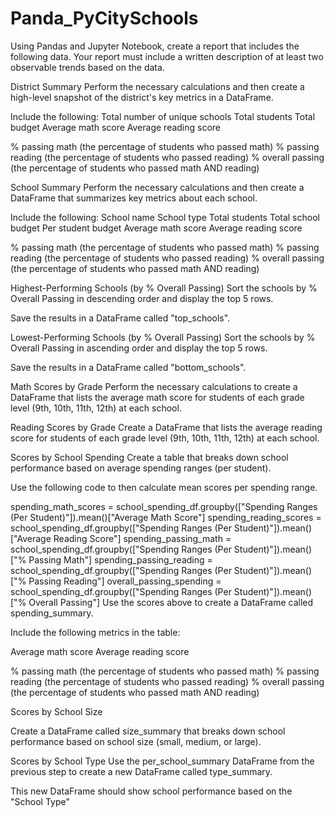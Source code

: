 # Panda_PyCitySchools

Using Pandas and Jupyter Notebook, create a report that includes the following data. Your report must include a written description of at least two observable trends based on the data.

District Summary
Perform the necessary calculations and then create a high-level snapshot of the district's key metrics in a DataFrame.

Include the following:
Total number of unique schools
Total students
Total budget
Average math score
Average reading score

% passing math (the percentage of students who passed math)
% passing reading (the percentage of students who passed reading)
% overall passing (the percentage of students who passed math AND reading)

School Summary
Perform the necessary calculations and then create a DataFrame that summarizes key metrics about each school.

Include the following:
School name
School type
Total students
Total school budget
Per student budget
Average math score
Average reading score

% passing math (the percentage of students who passed math)
% passing reading (the percentage of students who passed reading)
% overall passing (the percentage of students who passed math AND reading)

Highest-Performing Schools (by % Overall Passing)
Sort the schools by % Overall Passing in descending order and display the top 5 rows.

Save the results in a DataFrame called "top_schools".

Lowest-Performing Schools (by % Overall Passing)
Sort the schools by % Overall Passing in ascending order and display the top 5 rows.

Save the results in a DataFrame called "bottom_schools".

Math Scores by Grade
Perform the necessary calculations to create a DataFrame that lists the average math score for students of each grade level (9th, 10th, 11th, 12th) at each school.

Reading Scores by Grade
Create a DataFrame that lists the average reading score for students of each grade level (9th, 10th, 11th, 12th) at each school.

Scores by School Spending
Create a table that breaks down school performance based on average spending ranges (per student).

Use the following code to then calculate mean scores per spending range.

spending_math_scores = school_spending_df.groupby(["Spending Ranges (Per Student)"]).mean()["Average Math Score"]
spending_reading_scores = school_spending_df.groupby(["Spending Ranges (Per Student)"]).mean()["Average Reading Score"]
spending_passing_math = school_spending_df.groupby(["Spending Ranges (Per Student)"]).mean()["% Passing Math"]
spending_passing_reading = school_spending_df.groupby(["Spending Ranges (Per Student)"]).mean()["% Passing Reading"]
overall_passing_spending = school_spending_df.groupby(["Spending Ranges (Per Student)"]).mean()["% Overall Passing"]
Use the scores above to create a DataFrame called spending_summary.

Include the following metrics in the table:

Average math score
Average reading score

% passing math (the percentage of students who passed math)
% passing reading (the percentage of students who passed reading)
% overall passing (the percentage of students who passed math AND reading)

Scores by School Size

Create a DataFrame called size_summary that breaks down school performance based on school size (small, medium, or large).

Scores by School Type
Use the per_school_summary DataFrame from the previous step to create a new DataFrame called type_summary.

This new DataFrame should show school performance based on the "School Type"
